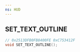 ```yaml
---
ns: HUD
---
```

## SET_TEXT_OUTLINE

```c
// 0x2513DFB0FB8400FE 0xC753412F
void SET_TEXT_OUTLINE();
```


